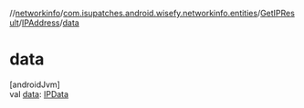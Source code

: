 //[networkinfo](../../../../index.md)/[com.isupatches.android.wisefy.networkinfo.entities](../../index.md)/[GetIPResult](../index.md)/[IPAddress](index.md)/[data](data.md)

# data

[androidJvm]\
val [data](data.md): [IPData](../../-i-p-data/index.md)
